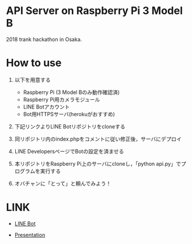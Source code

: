 # API Server on Raspberry Pi 3 Model B
2018 trank hackathon in Osaka.

# How to use

1. 以下を用意する
	- Raspberry Pi (3 Model Bのみ動作確認済)
  	- Raspberry Pi用カメラモジュール
  	- LINE Botアカウント
  	- Bot用HTTPSサーバ(herokuがおすすめ)

1. 下記リンクよりLINE Botリポジトリをcloneする

1. 同リポジトリ内のindex.phpをコメントに従い修正後，サーバにデプロイ

1. LINE DevelopersページでBotの設定を済ませる

1. 本リポジトリをRaspberry Pi上のサーバにcloneし，「python api.py」でプログラムを実行する

1. オバチャンに「とって」と頼んでみよう！

# LINK

- [LINE Bot](https://github.com/Wild-Family/line-bot)

- [Presentation](https://github.com/Wild-Family/presentation)